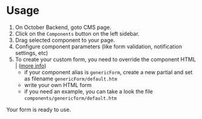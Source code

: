 # Usage

1. On October Backend, goto CMS page.
2. Click on the `Components` button on the left sidebar.
3. Drag selected component to your page.
4. Configure component parameters (like form validation, notification settings, etc)
5. To create your custom form, you need to override the component HTML | ([more info](https://octobercms.com/docs/cms/components#overriding-partials))
   * if your component alias is `genericForm`, create a new partial and set as filename `genericForm/default.htm`
   * write your own HTML form
   * if you need an example, you can take a look the file `components/genericform/default.htm`

Your form is ready to use.

